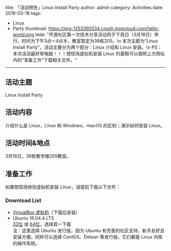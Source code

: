 title: 「活动预告」Linux Install Party
author: admin
category: Activities
date: 2018-03-18
tags: 
- Linux
- Party
thumbnail: https://img-1253392534.cossh.myqcloud.com/hello-world.png
lede: "开源社区第一次技术分享活动将于下周日（3月18日）举行，时间为下午3点～4点半，教室暂定为36栋205。\n
本次主题为“Linux Install Party”，活动主要分为两个部分：Linux 介绍和 Linux 安装。\n
PS：本次活动最好带电脑！！！想现场虚拟机安装 Linux 的童鞋可以按照上方网址内的“准备工作”下载相关文件。"

---

## 活动主题

Linux Install Party

## 活动内容

介绍什么是 Linux，Linux 和 Windows、macOS 的区别；演示如何安装 Linux。

## 活动时间&地点

3月18日，36栋教学楼205教室。

## 准备工作

如果想现场体验虚拟机安装 Linux，请提前下载以下文件：

### Download List

* [VirtualBox 虚拟机](https://download.virtualbox.org/virtualbox/5.2.8/VirtualBox-5.2.8-121009-Win.exe)（下载后安装）
* Ubuntu 16.04.4 LTS  
  [32位](https://mirrors.ustc.edu.cn/ubuntu-releases/releases/16.04.4/ubuntu-16.04.4-desktop-amd64.iso) 或 [64位](https://mirrors.ustc.edu.cn/ubuntu-releases/releases/16.04.4/ubuntu-16.04.4-desktop-i386.iso)，选择其一下载  
  注：这里选择 Ubuntu 发行版，因为 Ubuntu 有完善的社区支持，新手友好且安装方便。同样可以选择 CentOS、Debian 等发行版，它们都是 Linux 内核的操作系统。
